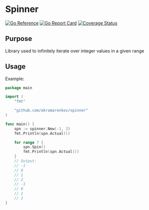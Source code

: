 # Spinner

[![Go Reference](https://pkg.go.dev/badge/github.com/akramarenkov/spinner.svg)](https://pkg.go.dev/github.com/akramarenkov/spinner)
[![Go Report Card](https://goreportcard.com/badge/github.com/akramarenkov/spinner)](https://goreportcard.com/report/github.com/akramarenkov/spinner)
[![Coverage Status](https://coveralls.io/repos/github/akramarenkov/spinner/badge.svg)](https://coveralls.io/github/akramarenkov/spinner)

## Purpose

Library used to infinitely iterate over integer values ​​in a given range

## Usage

Example:

```go
package main

import (
    "fmt"

    "github.com/akramarenkov/spinner"
)

func main() {
    spn := spinner.New(-1, 2)
    fmt.Println(spn.Actual())

    for range 7 {
        spn.Spin()
        fmt.Println(spn.Actual())
    }
    // Output:
    // -1
    // 0
    // 1
    // 2
    // -1
    // 0
    // 1
    // 2
}
```
